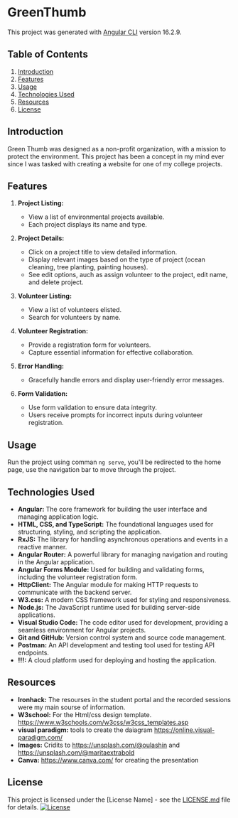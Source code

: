 # GreenThumb

This project was generated with [Angular CLI](https://github.com/angular/angular-cli) version 16.2.9.

## Table of Contents

1. [Introduction](#introduction)
2. [Features](#features)
3. [Usage](#usage)
4. [Technologies Used](#technologies-used)
5. [Resources](#Resources)
6. [License](#license)

## Introduction

Green Thumb was designed as a non-profit organization, with a mission to protect the environment. This project has been a concept in my mind ever since I was tasked with creating a website for one of my college projects.

## Features

1. **Project Listing:**
   - View a list of environmental projects available.
   - Each project displays its name and type.

2. **Project Details:**
   - Click on a project title to view detailed information.
   - Display relevant images based on the type of project (ocean cleaning, tree planting, painting houses).
   - See edit options, auch as assign volunteer to the project, edit name, and delete project.
     
3. **Volunteer Listing:**
    - View a list of volunteers elisted.
    - Search for volunteers by name.

4. **Volunteer Registration:**
    - Provide a registration form for volunteers.
    - Capture essential information for effective collaboration.
      
5. **Error Handling:**
   - Gracefully handle errors and display user-friendly error messages.

6. **Form Validation:**
   - Use form validation to ensure data integrity.
   - Users receive prompts for incorrect inputs during volunteer registration.

## Usage

Run the project using comman `ng serve`, you'll be redirected to the home page, use the navigation bar to move through the project.


## Technologies Used

- **Angular:** The core framework for building the user interface and managing application logic.
- **HTML, CSS, and TypeScript:** The foundational languages used for structuring, styling, and scripting the application.
- **RxJS:** The library for handling asynchronous operations and events in a reactive manner.
- **Angular Router:** A powerful library for managing navigation and routing in the Angular application.
- **Angular Forms Module:** Used for building and validating forms, including the volunteer registration form.
- **HttpClient:** The Angular module for making HTTP requests to communicate with the backend server.
- **W3.css:** A modern CSS framework used for styling and responsiveness.
- **Node.js:** The JavaScript runtime used for building server-side applications.
- **Visual Studio Code:** The code editor used for development, providing a seamless environment for Angular projects.
- **Git and GitHub:** Version control system and source code management.
- **Postman:** An API development and testing tool used for testing API endpoints.
- **!!!:** A cloud platform used for deploying and hosting the application.


## Resources

- **Ironhack:** The resourses in the student portal and the recorded sessions were my main sourse of information.
- **W3school:** For the Html/css design template. https://www.w3schools.com/w3css/w3css_templates.asp
- **visual paradigm:** tools to create the daiagram https://online.visual-paradigm.com/ 
- **Images:** Cridits to https://unsplash.com/@oulashin and https://unsplash.com/@maritaextrabold
- **Canva:** https://www.canva.com/ for creating the presentation

## License

This project is licensed under the [License Name] - see the [LICENSE.md](LICENSE.md) file for details.
[![License](your-badge-link)](your-license-link)
